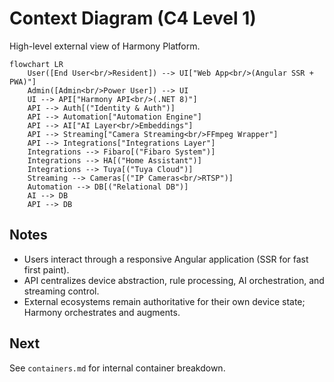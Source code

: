 # Context Diagram (C4 Level 1)

High-level external view of Harmony Platform.

```mermaid
flowchart LR
    User([End User<br/>Resident]) --> UI["Web App<br/>(Angular SSR + PWA)"]
    Admin([Admin<br/>Power User]) --> UI
    UI --> API["Harmony API<br/>(.NET 8)"]
    API --> Auth[("Identity & Auth")]
    API --> Automation["Automation Engine"]
    API --> AI["AI Layer<br/>Embeddings"]
    API --> Streaming["Camera Streaming<br/>FFmpeg Wrapper"]
    API --> Integrations["Integrations Layer"]
    Integrations --> Fibaro[("Fibaro System")]
    Integrations --> HA[("Home Assistant")]
    Integrations --> Tuya[("Tuya Cloud")]
    Streaming --> Cameras[("IP Cameras<br/>RTSP")]
    Automation --> DB[("Relational DB")]
    AI --> DB
    API --> DB
```

## Notes
- Users interact through a responsive Angular application (SSR for fast first paint).
- API centralizes device abstraction, rule processing, AI orchestration, and streaming control.
- External ecosystems remain authoritative for their own device state; Harmony orchestrates and augments.

## Next
See `containers.md` for internal container breakdown.
